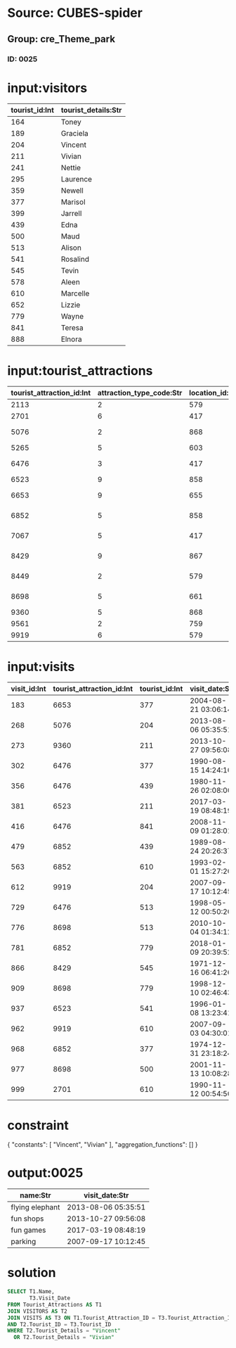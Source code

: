 # Source: CUBES-spider
## Group: cre_Theme_park
### ID: 0025

# input:visitors

| tourist_id:Int | tourist_details:Str |
|---|---|
| 164 | Toney |
| 189 | Graciela |
| 204 | Vincent |
| 211 | Vivian |
| 241 | Nettie |
| 295 | Laurence |
| 359 | Newell |
| 377 | Marisol |
| 399 | Jarrell |
| 439 | Edna |
| 500 | Maud |
| 513 | Alison |
| 541 | Rosalind |
| 545 | Tevin |
| 578 | Aleen |
| 610 | Marcelle |
| 652 | Lizzie |
| 779 | Wayne |
| 841 | Teresa |
| 888 | Elnora |

# input:tourist_attractions

| tourist_attraction_id:Int | attraction_type_code:Str | location_id:Int | how_to_get_there:Str | name:Str | description:Str | opening_hours:Str | other_details:Str |
|---|---|---|---|---|---|---|---|
| 2113 | 2 | 579 | bus | art museum | nan | nan | nan |
| 2701 | 6 | 417 | walk | UK gallery | nan | nan | nan |
| 5076 | 2 | 868 | shuttle | flying elephant | nan | nan | nan |
| 5265 | 5 | 603 | bus | film festival | nan | nan | nan |
| 6476 | 3 | 417 | shuttle | US museum | nan | nan | nan |
| 6523 | 9 | 858 | walk | fun games | nan | nan | nan |
| 6653 | 9 | 655 | walk | history gallery | nan | nan | nan |
| 6852 | 5 | 858 | walk | exploration trial | nan | nan | nan |
| 7067 | 5 | 417 | bus | haunted mansion | nan | nan | nan |
| 8429 | 9 | 867 | walk | presidents hall | nan | nan | nan |
| 8449 | 2 | 579 | bus | impressions de France | nan | nan | nan |
| 8698 | 5 | 661 | bus | jungle cruise | nan | nan | nan |
| 9360 | 5 | 868 | shuttle | fun shops | nan | nan | nan |
| 9561 | 2 | 759 | bus | cafe | nan | nan | nan |
| 9919 | 6 | 579 | shuttle | parking | nan | nan | nan |

# input:visits

| visit_id:Int | tourist_attraction_id:Int | tourist_id:Int | visit_date:Str | visit_details:Str |
|---|---|---|---|---|
| 183 | 6653 | 377 | 2004-08-21 03:06:14 | nan |
| 268 | 5076 | 204 | 2013-08-06 05:35:51 | nan |
| 273 | 9360 | 211 | 2013-10-27 09:56:08 | nan |
| 302 | 6476 | 377 | 1990-08-15 14:24:10 | nan |
| 356 | 6476 | 439 | 1980-11-26 02:08:00 | nan |
| 381 | 6523 | 211 | 2017-03-19 08:48:19 | nan |
| 416 | 6476 | 841 | 2008-11-09 01:28:01 | nan |
| 479 | 6852 | 439 | 1989-08-24 20:26:37 | nan |
| 563 | 6852 | 610 | 1993-02-01 15:27:20 | nan |
| 612 | 9919 | 204 | 2007-09-17 10:12:45 | nan |
| 729 | 6476 | 513 | 1998-05-12 00:50:20 | nan |
| 776 | 8698 | 513 | 2010-10-04 01:34:12 | nan |
| 781 | 6852 | 779 | 2018-01-09 20:39:52 | nan |
| 866 | 8429 | 545 | 1971-12-16 06:41:26 | nan |
| 909 | 8698 | 779 | 1998-12-10 02:46:43 | nan |
| 937 | 6523 | 541 | 1996-01-08 13:23:41 | nan |
| 962 | 9919 | 610 | 2007-09-03 04:30:01 | nan |
| 968 | 6852 | 377 | 1974-12-31 23:18:24 | nan |
| 977 | 8698 | 500 | 2001-11-13 10:08:28 | nan |
| 999 | 2701 | 610 | 1990-11-12 00:54:50 | nan |

# constraint

{
  "constants": [
    "Vincent",
    "Vivian"
  ],
  "aggregation_functions": []
}

# output:0025

| name:Str | visit_date:Str |
|---|---|
| flying elephant | 2013-08-06 05:35:51 |
| fun shops | 2013-10-27 09:56:08 |
| fun games | 2017-03-19 08:48:19 |
| parking | 2007-09-17 10:12:45 |

# solution

```sql
SELECT T1.Name,
       T3.Visit_Date
FROM Tourist_Attractions AS T1
JOIN VISITORS AS T2
JOIN VISITS AS T3 ON T1.Tourist_Attraction_ID = T3.Tourist_Attraction_ID
AND T2.Tourist_ID = T3.Tourist_ID
WHERE T2.Tourist_Details = "Vincent"
  OR T2.Tourist_Details = "Vivian"
```
